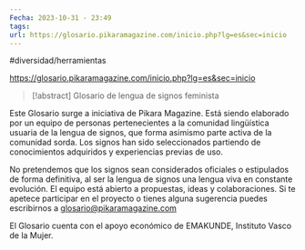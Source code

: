 ```yaml
---
Fecha: 2023-10-31 - 23:49
tags: 
url: https://glosario.pikaramagazine.com/inicio.php?lg=es&sec=inicio
---
```

#diversidad/herramientas 

https://glosario.pikaramagazine.com/inicio.php?lg=es&sec=inicio

> [!abstract]
> Glosario de lengua de signos feminista 


Este Glosario surge a iniciativa de Pikara Magazine. Está siendo elaborado por un equipo de personas pertenecientes a la comunidad lingüística usuaria de la lengua de signos, que forma asimismo parte activa de la comunidad sorda. Los signos han sido seleccionados partiendo de conocimientos adquiridos y experiencias previas de uso.

No pretendemos que los signos sean considerados oficiales o estipulados de forma definitiva, al ser la lengua de signos una lengua viva en constante evolución. El equipo está abierto a propuestas, ideas y colaboraciones. Si te apetece participar en el proyecto o tienes alguna sugerencia puedes escribirnos a [glosario@pikaramagazine.com](mailto:glosario@pikaramagazine.com)

El Glosario cuenta con el apoyo económico de EMAKUNDE, Instituto Vasco de la Mujer.
